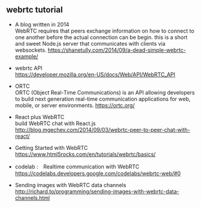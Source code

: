 ## webrtc tutorial

-   A blog written in 2014  
WebRTC requires that peers exchange information on how to connect to one another before the actual connection can be begin.  this is  a short and sweet Node.js server that communicates with clients via websockets. https://shanetully.com/2014/09/a-dead-simple-webrtc-example/

-   webrtc API  
https://developer.mozilla.org/en-US/docs/Web/API/WebRTC_API

-  ORTC  
ORTC (Object Real-Time Communications) is an API allowing developers to build next generation real-time communication applications for web, mobile, or server environments. 
https://ortc.org/

- React plus WebRTC  
 build WebRTC chat with React.js
http://blog.mgechev.com/2014/09/03/webrtc-peer-to-peer-chat-with-react/
 
- Getting Started with WebRTC  
https://www.html5rocks.com/en/tutorials/webrtc/basics/

- codelab :　Realtime communication with WebRTC  
https://codelabs.developers.google.com/codelabs/webrtc-web/#0

- Sending images with WebRTC data channels  
http://richard.to/programming/sending-images-with-webrtc-data-channels.html
